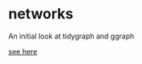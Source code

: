 # networks
An initial look at tidygraph and ggraph

[see here](https://github.com/ianhandel/networks/blob/master/networks-explore_20181210.md)
